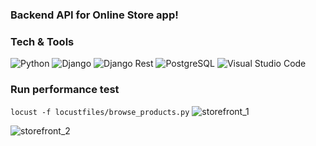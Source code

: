 ### Backend API for Online Store app!

### Tech & Tools

<img alt="Python" src="https://img.shields.io/badge/Python-blue?style=for-the-badge&logo=python&logoColor=FFD43B"/> <img alt="Django" src="https://img.shields.io/badge/Django-092E20?style=for-the-badge&logo=django&logoColor=green"/>
<img alt="Django Rest" src="https://img.shields.io/badge/django%20rest-ff1709?style=for-the-badge&logo=django&logoColor=white"/> <img alt="PostgreSQL" src="https://img.shields.io/badge/PostgreSQL-316192?style=for-the-badge&logo=postgresql&logoColor=white"/>
<img alt="Visual Studio Code" src="https://img.shields.io/badge/Visual%20Studio%20Code-0078d7.svg?&style=for-the-badge&logo=visual-studio-code&logoColor=white"/>

### Run performance test

`locust -f locustfiles/browse_products.py`
![storefront_1](https://user-images.githubusercontent.com/44515748/189697762-730e819d-daff-4130-a67a-3edc14ba9307.PNG)


![storefront_2](https://user-images.githubusercontent.com/44515748/189697943-1a5c05de-90ad-4acd-b48d-0f87a05a84e4.PNG)
